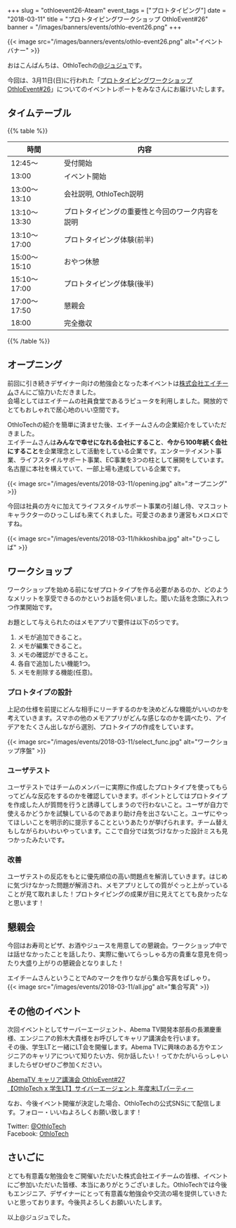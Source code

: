 +++
slug = "othloevent26-Ateam"
event_tags = ["プロトタイピング"]
date = "2018-03-11"
title = "プロトタイピングワークショップ OthloEvent#26"
banner = "/images/banners/events/othlo-event26.png"
+++

{{< image src="/images/banners/events/othlo-event26.png" alt="イベントバナー" >}}

おはこんばんちは、OthloTechの[@ジュジュ](https://twitter.com/Juju_62q)です。  

今回は、3月11日(日)に行われた「[プロトタイピングワークショップ OthloEvent#26](https://othlotech.connpass.com/event/80003/)」についてのイベントレポートをみなさんにお届けいたします。

## タイムテーブル

{{% table %}}

時間|内容
---|---
12:45〜|受付開始
13:00|イベント開始
13:00〜13:10|会社説明, OthloTech説明
13:10〜13:30|プロトタイピングの重要性と今回のワーク内容を説明
13:10〜17:00|プロトタイピング体験(前半)
15:00〜15:10|おやつ休憩
15:10〜17:00|プロトタイピング体験(後半)
17:00〜17:50|懇親会
18:00|完全撤収

{{% /table %}}

## オープニング
前回に引き続きデザイナー向けの勉強会となった本イベントは[株式会社エイチーム](http://www.a-tm.co.jp/)さんにご協力いただきました。  
会場としてはエイチームの社員食堂であるラピュータを利用しました。開放的でとてもおしゃれで居心地のいい空間です。

OthloTechの紹介を簡単に済ませた後、エイチームさんの企業紹介をしていただきました。  
エイチームさんは**みんなで幸せになれる会社にすること**、**今から100年続く会社にすること**を企業理念として活動をしている企業です。エンターテイメント事業、ライフスタイルサポート事業、EC事業を3つの柱として展開をしています。名古屋に本社を構えていて、一部上場も達成している企業です。

{{< image src="/images/events/2018-03-11/opening.jpg" alt="オープニング" >}}

今回は社員の方々に加えてライフスタイルサポート事業の引越し侍、マスコットキャラクターのひっこしばも来てくれました。可愛さのあまり運営もメロメロですね。

{{< image src="/images/events/2018-03-11/hikkoshiba.jpg" alt="ひっこしば" >}}

## ワークショップ
ワークショップを始める前になぜプロトタイプを作る必要があるのか、どのようなメリットを享受できるのかというお話を伺いました。聞いた話を念頭に入れつつ作業開始です。

お題として与えられたのはメモアプリで要件は以下の5つです。  
1. メモが追加できること。  
2. メモが編集できること。  
3. メモの確認ができること。  
4. 各自で追加したい機能1つ。  
5. メモを削除する機能(任意)。

### プロトタイプの設計

上記の仕様を前提にどんな相手にリーチするのかを決めどんな機能がいいのかを考えていきます。スマホの他のメモアプリがどんな感じなのかを調べたり、アイデアをたくさん出しながら選別、プロトタイプの作成をしています。

{{< image src="/images/events/2018-03-11/select_func.jpg" alt="ワークショップ序盤" >}}

### ユーザテスト

ユーザテストではチームのメンバーに実際に作成したプロトタイプを使ってもらってどんな反応をするのかを確認していきます。ポイントとしてはプロトタイプを作成した人が質問を行うと誘導してしまうので行わないこと。ユーザが自力で使えるかどうかを試験しているのであまり助け舟を出さないこと。ユーザにやってほしいことを明示的に提示することというあたりが挙げられます。チーム替えもしながらわいわいやっています。ここで自分では気づけなかった設計ミスも見つかったみたいです。

### 改善

ユーザテストの反応をもとに優先順位の高い問題点を解消していきます。はじめに気づけなかった問題が解消され、メモアプリとしての質がぐっと上がっていることが見て取れました！プロトタイピングの成果が目に見えてとても良かったなと思います！

## 懇親会
今回はお寿司とピザ、お酒やジュースを用意しての懇親会。ワークショップ中では話せなかったことを話したり、実際に働いてらっしゃる方の貴重な意見を伺ったり大盛り上がりの懇親会となりました！

エイチームさんということでAのマークを作りながら集合写真をぱしゃり。  
{{< image src="/images/events/2018-03-11/all.jpg" alt="集合写真" >}}

## その他のイベント
次回イベントとしてサーバーエージェント、Abema TV開発本部長の長瀬慶重様、エンジニアの鈴木大貴様をお呼びしてキャリア講演会を行います。  
その後、学生LTと一緒にLT会を開催します。Abema TVに興味のある方やエンジニアのキャリアについて知りたい方、何か話したい！ってかたがいらっしゃいましたらぜひぜひご参加ください。

[AbemaTV キャリア講演会 OthloEvent#27](https://othlotech.connpass.com/event/80461/)  
[【OthloTech x 学生LT】サイバーエージェント 年度末LTパーティー ](https://othlotech.connpass.com/event/80462/)

なお、今後イベント開催が決定した場合、OthloTechの公式SNSにて配信します。フォロー・いいねよろしくお願い致します！

Twitter: [@OthloTech](https://twitter.com/othlotech)  
Facebook: [OthloTech](https://www.facebook.com/othlotech)

## さいごに
とても有意義な勉強会をご開催いただいた株式会社エイチームの皆様、イベントにご参加いただいた皆様、本当にありがとうございました。OthloTechでは今後もエンジニア、デザイナーにとって有意義な勉強会や交流の場を提供していきたいと思っております。今後共よろしくお願いいたします。

以上@ジュジュでした。  
